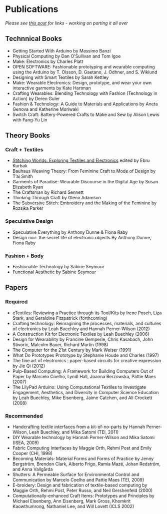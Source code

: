 # Publications
*Please see [this post](http://lizastark.com/compcraftfall2018/readings/) for links - working on porting it all over*

## Technnical Books
- Getting Started With Arduino by Massimo Banzi
- Physical Computing by Dan O’Sullivan and Tom Igoe
- Make: Electronics by Charles Platt
- OPEN SOFTWARE: Fashionable prototyping and wearable computing using the Arduino by T. Olsson, D. Gaetano, J. Odhner, and S. Wiklund
- Designing with Smart Textiles by Sarah Kettley
- Make: Wearable Electronics: Design, prototype, and wear your own interactive garments by Kate Hartman
- Crafting Wearables: Blending Technology with Fashion (Technology in Action) by Deren Guler
- Fashion & Technology: A Guide to Materials and Applications by Aneta Genova and Katherine Moriwaki
- Switch Craft: Battery-Powered Crafts to Make and Sew by Alison Lewis with Fang-Yu Lin

## Theory Books
### Craft + Textiles
- [Stitching Worlds: Exploring Textiles and Electronics](https://www.stitchingworlds.net/reflection-dissemination/book-stitching-worlds-exploring-textiles-and-electronics/) edited by Ebru Kurbak
- Bauhaus Weaving Theory: From Feminine Craft to Mode of Design by T’ai Smith
- Garments of Paradise: Wearable Discourse in the Digital Age by Susan Elizabeth Ryan
- The Craftsman by Richard Sennett
- Thinking Through Craft by Glenn Adamson
- The Subversive Stitch: Embroidery and the Making of the Feminine by Rozsika Parker

### Speculative Design
- Speculative Everything by Anthony Dunne & Fiona Raby
- Design noir: the secret life of electronic objects By Anthony Dunne, Fiona Raby

### Fashion + Body
- Fashionable Technology by Sabine Seymour
- Functional Aesthetic by Sabine Seymour

## Papers
### Required
- eTextiles: Reviewing a Practice through its Tool/Kits by Irene Posch, Liza Stark, and Geraldine Fitzpatrick (forthcoming)
- Crafting technology: Reimagining the processes, materials, and cultures of electronics by Leah Buechley and Hannah Perner-Wilson (2012)
- A Construction Kit for Electronic Textiles by Leah Buechley (2006)
- Design for Wearability by Francine Gemperle, Chris Kasabach, John Stivoric, Malcolm Bauer, Richard Martin (1998)
- The Computer for the 21st Century by Mark Weiser (1991)
- What Do Prototypes Prototype by Stephanie Houde and Charles (1997)
- The fine art of electronics : paper-based circuits for creative expression by Jie Qi (2012)
- Pulp-Based Computing: A Framework for Building Computers Out of Paper by Marcelo Coelho, Lyndl Hall, Joanna Berzowska, Pattie Maes (2007)
- The LilyPad Arduino: Using Computational Textiles to Investigate Engagement, Aesthetics, and Diversity in Computer Science Education by Leah Buechley, Mike Eisenberg, Jaime Catchen, and Ali Crockett (2008)

### Recommended
- Handcrafting textile interfaces from a kit-of-no-parts by Hannah Perner-Wilson, Leah Buechley, and Mika Satomi (TEI, 2011)
- DIY Wearable technology by Hannah Perner-Wilson and Mika Satomi (ISEA, 2009)
- Fabric Computing Interfaces by Maggie Orth, Rehmi Post and Emily Cooper (CHI, 1998)
- Becoming Materials: Material Forms and Forms of Practice by Jenny Bergström, Brendon Clark, Alberto Frigo, Ramia Mazé, Johan Redström, and Anna Vallgårda
- Shutters: A Permeable Surface for Environmental Control and Communication by Marcelo Coelho and Pattie Maes (TEI, 2009)
- E-broidery: Design and fabrication of textile-based computing by Maggie Orth, Rehmi Post, Peter Russo, and Neil Gershenfeld (2000)
- Computationally-enhanced Craft Items: Prototypes and Principles by Michael Eisenberg, Ann Eisenberg, Mark Gross, Khomkrit Kaowthumrong, Nathaniel Lee, and Will Lovett (ICLS 2002)
